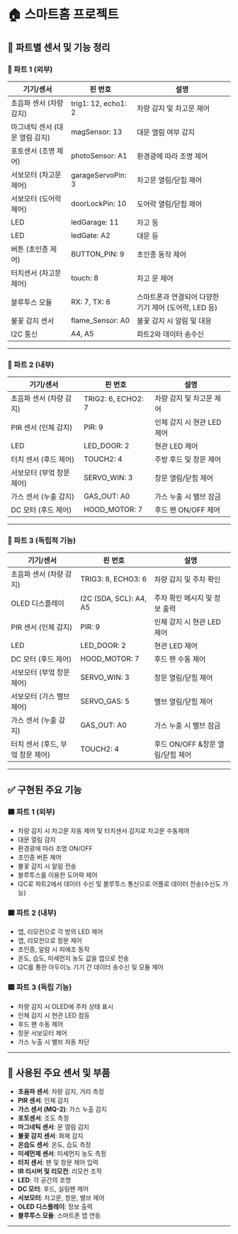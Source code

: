 
# 🏠 스마트홈 프로젝트

## 📌 파트별 센서 및 기능 정리

### 🔹 파트 1 (외부)
| 기기/센서 | 핀 번호 | 설명 |
|-----------|---------|------|
| 초음파 센서 (차량 감지) | trig1: 12, echo1: 2| 차량 감지 및 차고문 제어 |
| 마그네틱 센서 (대문 열림 감지) | magSensor: 13 | 대문 열림 여부 감지 |
| 포토센서 (조명 제어) | photoSensor: A1 | 환경광에 따라 조명 제어 |
| 서보모터 (차고문 제어) | garageServoPin: 3 | 차고문 열림/닫힘 제어 |
| 서보모터 (도어락 제어) | doorLockPin: 10 | 도어락 열림/닫힘 제어 |
| LED | ledGarage: 11 | 차고 등 |
| LED | ledGate: A2 | 대문 등 |
| 버튼 (초인종 제어) | BUTTON_PIN: 9 | 초인종 동작 제어 |
| 터치센서 (차고문 제어) | touch: 8 | 차고 문 제어 |
| 블루투스 모듈 | RX: 7, TX: 6 | 스마트폰과 연결되어 다양한 기기 제어 (도어락, LED 등) |
| 불꽃 감지 센서 | flame_Sensor: A0 | 불꽃 감지 시 알림 및 대응 |
| I2C 통신 | A4, A5 | 파트2와 데이터 송수신 |

---

### 🔹 파트 2 (내부)
| 기기/센서 | 핀 번호 | 설명 |
|-----------|---------|------|
| 초음파 센서 (차량 감지) | TRIG2: 6, ECHO2: 7 | 차량 감지 및 차고문 제어 |
| PIR 센서 (인체 감지) | PIR: 9 | 인체 감지 시 현관 LED 제어 |
| LED | LED_DOOR: 2 | 현관 LED 제어 |
| 터치 센서 (후드 제어) | TOUCH2: 4 | 주방 후드 및 창문 제어 |
| 서보모터 (부엌 창문 제어) | SERVO_WIN: 3 | 창문 열림/닫힘 제어 |
| 가스 센서 (누출 감지) | GAS_OUT: A0 | 가스 누출 시 밸브 잠금 |
| DC 모터 (후드 제어) | HOOD_MOTOR: 7 | 후드 팬 ON/OFF 제어 |

---

### 🔹 파트 3 (독립적 기능)
| 기기/센서 | 핀 번호 | 설명 |
|-----------|---------|------|
| 초음파 센서 (차량 감지) | TRIG3: 8, ECHO3: 6 | 차량 감지 및 주차 확인 |
| OLED 디스플레이 | I2C (SDA, SCL): A4, A5 | 주차 확인 메시지 및 정보 출력 |
| PIR 센서 (인체 감지) | PIR: 9 | 인체 감지 시 현관 LED 제어 |
| LED | LED_DOOR: 2 | 현관 LED 제어 |
| DC 모터 (후드 제어) | HOOD_MOTOR: 7 | 후드 팬 수동 제어 |
| 서보모터 (부엌 창문 제어) | SERVO_WIN: 3 | 창문 열림/닫힘 제어 |
| 서보모터 (가스 밸브 제어) | SERVO_GAS: 5 | 밸브 열림/닫힘 제어 |
| 가스 센서 (누출 감지) | GAS_OUT: A0 | 가스 누출 시 밸브 잠금 |
| 터치 센서 (후드, 부엌 창문 제어) | TOUCH2: 4 | 후드 ON/OFF &창문 열림/닫힘 제어 |

---

## ✅ 구현된 주요 기능

### 🟦 파트 1 (외부)
- 차량 감지 시 차고문 자동 제어 및 터치센서 감지로 차고문 수동제어
- 대문 열림 감지
- 환경광에 따라 조명 ON/OFF
- 초인종 버튼 제어
- 불꽃 감지 시 알림 전송
- 블루투스를 이용한 도어락 제어
- I2C로 파트2에서 데이터 수신 및 블루투스 통신으로 어플로 데이터 전송(수신도 가능)

### 🟩 파트 2 (내부)
- 앱, 리모컨으로 각 방의 LED 제어
- 앱, 리모컨으로 창문 제어
- 초인종, 알람 시 피에조 동작
- 온도, 습도, 미세먼지 농도 값을 앱으로 전송
- I2C를 통한 아두이노 기기 간 데이터 송수신 및 모듈 제어

### 🟨 파트 3 (독립 기능)
- 차량 감지 시 OLED에 주차 상태 표시
- 인체 감지 시 현관 LED 점등
- 후드 팬 수동 제어
- 창문 서보모터 제어
- 가스 누출 시 밸브 자동 차단

---

## 🔧 사용된 주요 센서 및 부품

- **초음파 센서**: 차량 감지, 거리 측정
- **PIR 센서**: 인체 감지
- **가스 센서 (MQ-2)**: 가스 누출 감지
- **포토센서**: 조도 측정
- **마그네틱 센서**: 문 열림 감지
- **불꽃 감지 센서**: 화재 감지
- **온습도 센서**: 온도, 습도 측정
- **미세먼제 센서**: 미세먼지 농도 측정
- **터치 센서**: 팬 및 창문 제어 입력
- **IR 리시버 및 리모컨**: 리모컨 조작
- **LED**: 각 공간의 조명 
- **DC 모터**: 후드, 실링팬 제어
- **서보모터**: 차고문, 창문, 밸브 제어
- **OLED 디스플레이**: 정보 출력
- **블루투스 모듈**: 스마트폰 앱 연동

---

